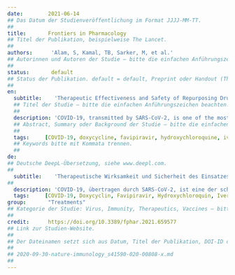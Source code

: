 ```yaml
---
date:        2021-06-14
## Das Datum der Studienveröffentlichung im Format JJJJ-MM-TT.
##
title:       Frontiers in Pharmacology
## Titel der Publikation, beispielweise The Lancet.
##
authors:      'Alam, S, Kamal, TB, Sarker, M, et al.'
## Autorinnen und Autoren der Studie – bitte die einfachen Anführungszeichen beachten!
##
status:       default
## Status der Publikation. default = default, Preprint oder Handout (Thesenpapier)
##
en:
  subtitle:    'Therapeutic Effectiveness and Safety of Repurposing Drugs for the Treatment of COVID-19: Position Standing in 2021'
  ## Titel der Studie – bitte die einfachen Anführungszeichen beachten!
  ##
  description: 'COVID-19, transmitted by SARS-CoV-2, is one of the most serious pandemic situations in the history of mankind, and has already infected a huge population across the globe. This horrendously contagious viral outbreak was first identified in China and within a very short time it affected the world’s health, transport, economic, and academic sectors. Despite the recent approval of a few anti-COVID-19 vaccines, their unavailability and insufficiency along with the lack of other potential therapeutic options are continuing to worsen the situation, with valuable lives continuing to be lost. In this situation, researchers across the globe are focusing on repurposing prospective drugs and prophylaxis such as favipiravir, remdesivir, chloroquine, hydroxychloroquine, ivermectin, lopinavir-ritonavir, azithromycin, doxycycline, ACEIs/ARBs, rivaroxaban, and protease inhibitors, which were preliminarily based on in vitro and in vivo pharmacological and toxicological study reports followed by clinical applications. Based on available preliminary data derived from limited clinical trials, the US National Institute of Health (NIH) and USFDA also recommended a few drugs to be repurposed i.e., hydroxychloroquine, remdesivir, and favipiravir. However, World Health Organization later recommended against the use of chloroquine, hydroxychloroquine, remdesivir, and lopinavir/ritonavir in the treatment of COVID-19 infections. Combining basic knowledge of viral pathogenesis and pharmacodynamics of drug molecules as well as in silico approaches, many drug candidates have been investigated in clinical trials, some of which have been proven to be partially effective against COVID-19, and many of the other drugs are currently under extensive screening. The repurposing of prospective drug candidates from different stages of evaluation can be a handy wellspring in COVID-19 management and treatment along with approved anti-COVID-19 vaccines. This review article combined the information from completed clinical trials, case series, cohort studies, meta-analyses, and retrospective studies to focus on the current status of repurposing drugs in 2021.'
  ## Abstract, Summary oder Background der Studie – bitte die einfachen Anführungszeichen b
  ##
  tags:     [COVID-19, doxycycline, favipiravir, hydroxychloroquine, ivermectin, remdesivir, repurposing drugs, rivaroxaban]
  ## Keywords bitte mit Kommata trennen.
  ##
de: 
## Deutsche DeepL-Übersetzung, siehe www.deepl.com.
##
  subtitle:    'Therapeutische Wirksamkeit und Sicherheit des Einsatzes von Arzneimitteln zur Behandlung von COVID-19: Stand der Dinge im Jahr 2021'
##
  description: 'COVID-19, übertragen durch SARS-CoV-2, ist eine der schwersten Pandemien in der Geschichte der Menschheit und hat bereits eine große Anzahl von Menschen auf der ganzen Welt infiziert. Diese schrecklich ansteckende Viruserkrankung wurde zuerst in China festgestellt und hat innerhalb kürzester Zeit das weltweite Gesundheitswesen, den Verkehr, die Wirtschaft und die Wissenschaft in Mitleidenschaft gezogen. Obwohl vor kurzem einige Impfstoffe gegen COVID-19 zugelassen wurden, verschlimmern deren Nichtverfügbarkeit und Unzulänglichkeit sowie das Fehlen anderer potenzieller therapeutischer Optionen die Situation weiter, so dass weiterhin wertvolle Menschenleben verloren gehen. In dieser Situation konzentrieren sich Forscher auf der ganzen Welt auf die Wiederverwendung von potenziellen Medikamenten und Prophylaxen wie Favipiravir, Remdesivir, Chloroquin, Hydroxychloroquin, Ivermectin, Lopinavir-Ritonavir, Azithromycin, Doxycyclin, ACEIs/ARBs, Rivaroxaban und Proteaseinhibitoren, die zunächst auf Berichten über pharmakologische und toxikologische In-vitro- und In-vivo-Studien und anschließend auf klinischen Anwendungen beruhten. Auf der Grundlage der verfügbaren vorläufigen Daten aus begrenzten klinischen Studien empfahlen das Nationale Gesundheitsinstitut der USA (NIH) und die USFDA ebenfalls die Wiederverwendung einiger Medikamente, nämlich Hydroxychloroquin, Remdesivir und Favipiravir. Später empfahl die Weltgesundheitsorganisation jedoch, Chloroquin, Hydroxychloroquin, Remdesivir und Lopinavir/Ritonavir bei der Behandlung von COVID-19-Infektionen nicht zu verwenden. Durch die Kombination von Grundkenntnissen über die virale Pathogenese und die Pharmakodynamik von Arzneimittelmolekülen sowie von In-silico-Ansätzen wurden zahlreiche Arzneimittelkandidaten in klinischen Studien untersucht, von denen sich einige als teilweise wirksam gegen COVID-19 erwiesen haben, und viele der anderen Arzneimittel werden derzeit eingehend geprüft. Das Repurposing potenzieller Arzneimittelkandidaten aus verschiedenen Stadien der Evaluierung kann zusammen mit zugelassenen Anti-COVID-19-Impfstoffen eine praktische Quelle für die Behandlung von COVID-19 sein. In diesem Übersichtsartikel wurden Informationen aus abgeschlossenen klinischen Studien, Fallserien, Kohortenstudien, Meta-Analysen und retrospektiven Studien kombiniert, um den aktuellen Stand des Repurposing von Medikamenten im Jahr 2021 zu beleuchten.'
  tags:     [COVID-19, Doxycyclin, Favipiravir, Hydroxychloroquin, Ivermectin, Remdesivir, Repurposing-Medikamente, Rivaroxaban]
group:       "Treatments"
## Kategorie der Studie: Virus, Immunity, Therapeutics, Vaccines – bitte die Anführungszeichen beachten!
##
credit:      https://doi.org/10.3389/fphar.2021.659577
## Link zur Studien-Website.
##
## Der Dateinamen setzt sich aus Datum, Titel der Publikation, DOI-ID der Studie (nach dem letzten Slash) und der Dateiendung zusammen. Bitte den Unterstrich vor der DOI-ID beachten!
##
## 2020-09-30-nature-immunology_s41590-020-00808-x.md
##
---
```

